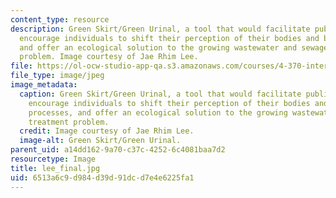 ```yaml
---
content_type: resource
description: Green Skirt/Green Urinal, a tool that would facilitate public urination,
  encourage individuals to shift their perception of their bodies and biological processes,
  and offer an ecological solution to the growing wastewater and sewage treatment
  problem. Image courtesy of Jae Rhim Lee.
file: https://ol-ocw-studio-app-qa.s3.amazonaws.com/courses/4-370-interrogative-design-workshop-fall-2005/6513a6c9d984d39d91dcd7e4e6225fa1_lee_final.jpg
file_type: image/jpeg
image_metadata:
  caption: Green Skirt/Green Urinal, a tool that would facilitate public urination,
    encourage individuals to shift their perception of their bodies and biological
    processes, and offer an ecological solution to the growing wastewater and sewage
    treatment problem.
  credit: Image courtesy of Jae Rhim Lee.
  image-alt: Green Skirt/Green Urinal.
parent_uid: a14dd162-9a70-c37c-4252-6c4081baa7d2
resourcetype: Image
title: lee_final.jpg
uid: 6513a6c9-d984-d39d-91dc-d7e4e6225fa1
---
```

